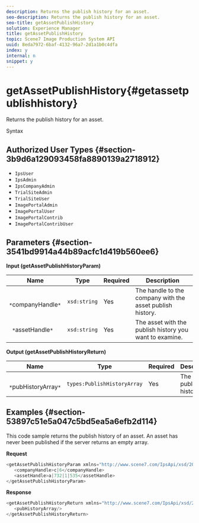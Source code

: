 ```yaml
---
description: Returns the publish history for an asset.
seo-description: Returns the publish history for an asset.
seo-title: getAssetPublishHistory
solution: Experience Manager
title: getAssetPublishHistory
topic: Scene7 Image Production System API
uuid: 8eda7972-6baf-4132-96a7-2d1a1b0c4dfa
index: y
internal: n
snippet: y
---
```


# getAssetPublishHistory{#getassetpublishhistory}

Returns the publish history for an asset.

 Syntax 

## Authorized User Types {#section-3b9d6a129093458fa8890139a2718912}

* `IpsUser` 
* `IpsAdmin` 
* `IpsCompanyAdmin` 
* `TrialSiteAdmin` 
* `TrialSiteUser` 
* `ImagePortalAdmin` 
* `ImagePortalUser` 
* `ImagePortalContrib` 
* `ImagePortalContribUser`

## Parameters {#section-3541bd9914a44b89acfc1d419b560ee6}

**Input (getAssetPublishHistoryParam)** 

|  Name  | Type  | Required  | Description  |
|---|---|---|---|
|  ` *`companyHandle`*`  | `xsd:string`  | Yes  | The handle to the company with the asset publish history.  |
|  ` *`assetHandle`*`  | `xsd:string`  | Yes  | The asset with the publish history you want to examine.  |

**Output (getAssetPublishHistoryReturn)** 

|  Name  | Type  | Required  | Description  |
|---|---|---|---|
|  ` *`pubHistoryArray`*`  | `types:PublishHistoryArray`  | Yes  | The asset's publish history.  |

## Examples {#section-53897c51e5a047c5bd5ea5a6efb2d114}

This code sample returns the publish history of an asset. An asset has never been published if the server returns an empty array.

**Request** 

```java
<getAssetPublishHistoryParam xmlns="http://www.scene7.com/IpsApi/xsd/2008-01-15">
   <companyHandle>c|6</companyHandle>
   <assetHandle>a|732|1|535</assetHandle>
</getAssetPublishHistoryParam>
```

**Response** 

```java
<getAssetPublishHistoryReturn xmlns="http://www.scene7.com/IpsApi/xsd/2008-01-15">
   <pubHistoryArray/>
</getAssetPublishHistoryReturn>
```

